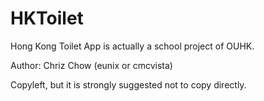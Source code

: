 # HKToilet
Hong Kong Toilet App is actually a school project of OUHK.

Author: Chriz Chow (eunix or cmcvista)

Copyleft, but it is strongly suggested not to copy directly.
